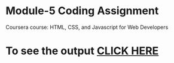 
# Module-5 Coding Assignment

Coursera course: HTML, CSS, and Javascript for Web Developers

# To see the output [CLICK HERE](https://jayeshmuley10.github.io/Assignments/module-5/index.html)
